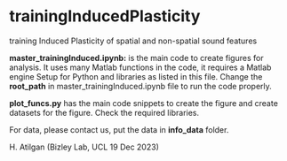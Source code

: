 # trainingInducedPlasticity
training Induced Plasticity of spatial and non-spatial sound features

**master_trainingInduced.ipynb:** is the main code to create figures for analysis. It uses many Matlab functions in the code, it requires a Matlab engine Setup for Python and libraries as listed in this file. Change the **root_path** in master_trainingInduced.ipynb file to run the code properly. 

**plot_funcs.py** has the main code snippets to create the figure and create datasets for the figure. Check the required libraries. 

For data, please contact us, put the data in **info_data** folder. 

H. Atilgan (Bizley Lab, UCL 19 Dec 2023)

